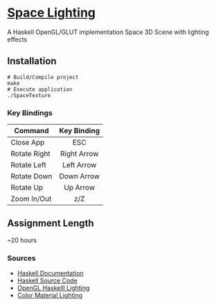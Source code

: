 # [Space Lighting](https://github.com/cevaris/space-lighting)


A Haskell OpenGL/GLUT implementation Space 3D Scene with lighting effects


## Installation
    # Build/Compile project
    make
    # Execute application
    ./SpaceTexture

  
### Key Bindings

| Command                             | Key Binding   |
| ------------------------------------|:-------------:|
| Close App                           | ESC           |
| Rotate Right                        | Right Arrow   |
| Rotate Left                         | Left Arrow    |
| Rotate Down                         | Down Arrow    |
| Rotate Up                           | Up Arrow      | 
| Zoom In/Out                         | z/Z           |


## Assignment Length
~20 hours

    
### Sources

- [Haskell Documentation](http://www.haskell.org/hoogle/?hoogle=normal+%2Bopengl)
- [Haskell Source Code](http://www.haskell.org/hoogle/)
- [OpenGL Haskelll Lighting](https://github.com/haskell-opengl/GLUT/blob/master/examples/Misc/Gears.hs)
- [Color Material Lighting](https://github.com/haskell-opengl/GLUT/blob/master/examples/RedBook4/ColorMat.hs)